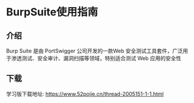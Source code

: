 # BurpSuite使用指南

## 介绍

Burp Suite 是由 PortSwigger 公司开发的一款Web 安全测试工具套件，广泛用于渗透测试、安全审计、漏洞扫描等领域，特别适合测试 Web 应用的安全性

## 下载

学习版下载地址: https://www.52pojie.cn/thread-2005151-1-1.html